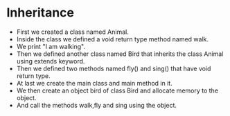 <h1>Inheritance</h1>

- First we created a class named Animal.
- Inside the class we defined a void return type method named walk.
- We print "I am walking".
- Then we defined another class named Bird that inherits the class Animal using extends keyword.
- Then we defined two methods named fly() and sing() that have void return type.
- At last we create the main class and main method in it.
- We then create an object bird of class Bird and allocate memory to the object.
- And call the methods walk,fly and sing using the object.

